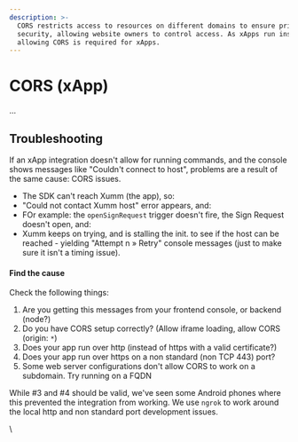 ```yaml
---
description: >-
  CORS restricts access to resources on different domains to ensure privacy and
  security, allowing website owners to control access. As xApps run inside Xumm,
  allowing CORS is required for xApps.
---
```


# CORS (xApp)

...



## Troubleshooting&#x20;

If an xApp integration doesn't allow for running commands, and the console shows messages like "Couldn't connect to host", problems are a result of the same cause: CORS issues.

* The SDK can't reach Xumm (the app), so:
* "Could not contact Xumm host" error appears, and:
* FOr example: the `openSignRequest` trigger doesn't fire, the Sign Request doesn't open, and:
* Xumm keeps on trying, and is stalling the init. to see if the host can be reached - yielding "Attempt n » Retry" console messages (just to make sure it isn't a timing issue).

#### Find the cause

Check the following things:

1. Are you getting this messages from your frontend console, or backend (node?)
2. Do you have CORS setup correctly? (Allow iframe loading, allow CORS (origin: `*`)
3. Does your app run over http (instead of https with a valid certificate?)
4. Does your app run over https on a non standard (non TCP 443) port?
5. Some web server configurations don't allow CORS to work on a subdomain. Try running on a FQDN

While #3 and #4 should be valid, we've seen some Android phones where this prevented the integration from working. We use `ngrok` to work around the local http and non standard port development issues.





\
